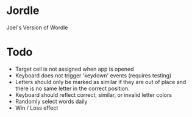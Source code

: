 # Jordle
Joel's Version of Wordle


# Todo
- Target cell is not assigned when app is opened
- Keyboard does not trigger 'keydown' events (requires testing)
- Letters should only be marked as similar if they are out of place and there is no same letter in the correct position.
- Keyboard should reflect correct, similar, or invalid letter colors
- Randomly select words daily
- Win / Loss effect
